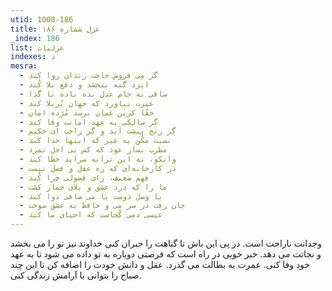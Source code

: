 ```yaml
---
utid: 1000-186
title: غزل شماره ۱۸۶
_index: 186
list: غزلیات
indexes: د
mesra:
  - گر مِی فروش حاجت رندان روا کند
  - ایزد گنه ببخشد و دفع بلا کُند
  - ساقی به جام عدل بده باده تا گدا
  - غیرت نیاورد که جهان پُربلا کند
  - حقّا کزین غمان برسد مُژده امان
  - گر سالکی به عهد امانت وفا کند
  - گر رنج پیشت آید و گر راحت ای حکیم
  - نسبت مکُن به غیر که اینها خدا کند
  - مطرب بساز عود که کس بی اجل نمرد
  - وانکو، نه این ترانه سراید خطا کند
  - در کارخانه‌ای که ره عقل و فضل نیست
  - فهم ضعیف، رای فضولی چرا کُند
  - ما را که درد عشق و بلای خمار کشت
  - یا وصل دوست یا می صافی دوا کند
  - جان رفت در سر می و حافظ به عشق سوخت
  - عیسی دمی کُجاست که احیای ما کند
---
```

وجدانت ناراحت است. در پی این باش تا گناهت را جبران کنی خداوند نیز تو را می بخشد و نجاتت می دهد. خبر خوبی در راه است که فرصتی دوباره به تو داده می شود تا به عهد خود وفا کنی. عمرت به بطالت می گذرد. عقل و دانش خودت را اضافه کن تا این چند صباح را بتوانی با آرامش زندگی کنی.
